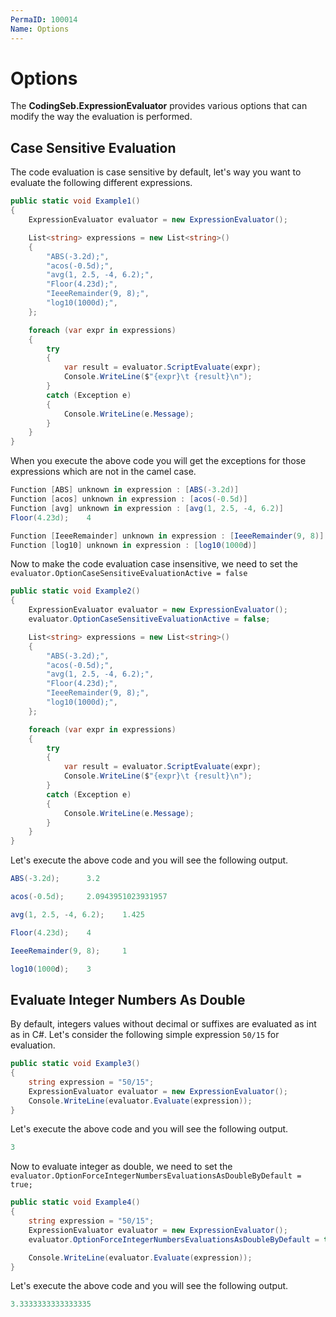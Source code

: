```yaml
---
PermaID: 100014
Name: Options
---
```


# Options

The **CodingSeb.ExpressionEvaluator** provides various options that can modify the way the evaluation is performed.

## Case Sensitive Evaluation

The code evaluation is case sensitive by default, let's way you want to evaluate the following different expressions.

```csharp
public static void Example1()
{
    ExpressionEvaluator evaluator = new ExpressionEvaluator();

    List<string> expressions = new List<string>()
    {
        "ABS(-3.2d);",
        "acos(-0.5d);",
        "avg(1, 2.5, -4, 6.2);",
        "Floor(4.23d);",
        "IeeeRemainder(9, 8);",
        "log10(1000d);",
    };

    foreach (var expr in expressions)
    {
        try
        {
            var result = evaluator.ScriptEvaluate(expr);
            Console.WriteLine($"{expr}\t {result}\n");
        }
        catch (Exception e)
        {
            Console.WriteLine(e.Message);
        }
    }
}
```

When you execute the above code you will get the exceptions for those expressions which are not in the camel case. 

```csharp
Function [ABS] unknown in expression : [ABS(-3.2d)]
Function [acos] unknown in expression : [acos(-0.5d)]
Function [avg] unknown in expression : [avg(1, 2.5, -4, 6.2)]
Floor(4.23d);    4

Function [IeeeRemainder] unknown in expression : [IeeeRemainder(9, 8)]
Function [log10] unknown in expression : [log10(1000d)]
```

Now to make the code evaluation case insensitive, we need to set the `evaluator.OptionCaseSensitiveEvaluationActive = false`

```csharp
public static void Example2()
{
    ExpressionEvaluator evaluator = new ExpressionEvaluator();
    evaluator.OptionCaseSensitiveEvaluationActive = false;

    List<string> expressions = new List<string>()
    {
        "ABS(-3.2d);",
        "acos(-0.5d);",
        "avg(1, 2.5, -4, 6.2);",
        "Floor(4.23d);",
        "IeeeRemainder(9, 8);",
        "log10(1000d);",
    };

    foreach (var expr in expressions)
    {
        try
        {
            var result = evaluator.ScriptEvaluate(expr);
            Console.WriteLine($"{expr}\t {result}\n");
        }
        catch (Exception e)
        {
            Console.WriteLine(e.Message);
        }
    }
}
```

Let's execute the above code and you will see the following output.

```csharp
ABS(-3.2d);      3.2

acos(-0.5d);     2.0943951023931957

avg(1, 2.5, -4, 6.2);    1.425

Floor(4.23d);    4

IeeeRemainder(9, 8);     1

log10(1000d);    3
```

## Evaluate Integer Numbers As Double

By default, integers values without decimal or suffixes are evaluated as int as in C#. Let's consider the following simple expression `50/15` for evaluation.

```csharp
public static void Example3()
{
    string expression = "50/15";
    ExpressionEvaluator evaluator = new ExpressionEvaluator();
    Console.WriteLine(evaluator.Evaluate(expression));
}
```

Let's execute the above code and you will see the following output.

```csharp
3
```

Now to evaluate integer as double, we need to set the `evaluator.OptionForceIntegerNumbersEvaluationsAsDoubleByDefault = true;`

```csharp
public static void Example4()
{
    string expression = "50/15";
    ExpressionEvaluator evaluator = new ExpressionEvaluator();
    evaluator.OptionForceIntegerNumbersEvaluationsAsDoubleByDefault = true;

    Console.WriteLine(evaluator.Evaluate(expression));
}
```

Let's execute the above code and you will see the following output.

```csharp
3.3333333333333335
```

